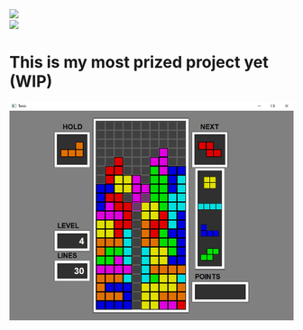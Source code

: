 <div>
    <img loading="lazy" height="180em" src="https://github-readme-stats.vercel.app/api/top-langs/?username=OsvaldoComCH&layout=compact&hide_border=true&langs_count=7&theme=dark&bg_color=0d1117"/>
</div>

<div>
    <img loading="lazy" height="180em" src="https://github-readme-stats.vercel.app/api?username=OsvaldoComCH&show_icons=true&theme=dark&include_all_commits=true&count_private=false&hide_border=true&bg_color=0d1117"/>
</div>

# This is my most prized project yet (WIP) #
<a href="https://github.com/OsvaldoComCH/Tetris_CPP/releases/latest">
    <div style="display: flex;">
      <img src="Tetris.png">
    </div>
</a>

<!--

<div align="center">
  <a href="https://github.com/OsvaldoComCH">
</div>
-->
